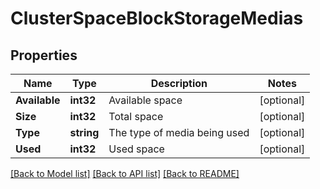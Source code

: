# ClusterSpaceBlockStorageMedias

## Properties

Name | Type | Description | Notes
------------ | ------------- | ------------- | -------------
**Available** | **int32** | Available space | [optional] 
**Size** | **int32** | Total space | [optional] 
**Type** | **string** | The type of media being used | [optional] 
**Used** | **int32** | Used space | [optional] 

[[Back to Model list]](../README.md#documentation-for-models) [[Back to API list]](../README.md#documentation-for-api-endpoints) [[Back to README]](../README.md)


